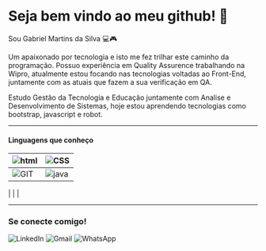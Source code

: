 # Seja bem vindo ao meu github! 👋

Sou Gabriel Martins da Silva 💻🎮

Um apaixonado por tecnologia e isto me fez trilhar este caminho da programação. Possuo experiência em Quality Assurence trabalhando na Wipro, atualmente estou focando nas 
tecnologias voltadas ao Front-End, juntamente com as atuais que fazem a sua verificação em QA.

Estudo Gestão da Tecnologia e Educação juntamente com Analise e Desenvolvimento de Sistemas, hoje
estou aprendendo tecnologias como bootstrap, javascript e robot.

---

#### Linguagens que conheço




![html](https://img.shields.io/badge/HTML5-E34F26?style=for-the-badge&logo=html5&logoColor=white)   | ![CSS](https://img.shields.io/badge/CSS3-1572B6?style=for-the-badge&logo=css3&logoColor=white)
--------- | ------
![GIT](https://img.shields.io/badge/GIT-E34F26?style=for-the-badge&logo=git&logoColor=white) | ![java](https://img.shields.io/badge/Java-ED8B00?style=for-the-badge&logo=java&logoColor=white)
 | 
 | 
 | 

---
### Se conecte comigo!

![LinkedIn](https://img.shields.io/badge/linkedin-%230077B5.svg?style=for-the-badge&logo=linkedin&logoColor=white)
![Gmail](https://img.shields.io/badge/Gmail-D14836?style=for-the-badge&logo=gmail&logoColor=white)
![WhatsApp](https://img.shields.io/badge/WhatsApp-25D366?style=for-the-badge&logo=whatsapp&logoColor=white)
